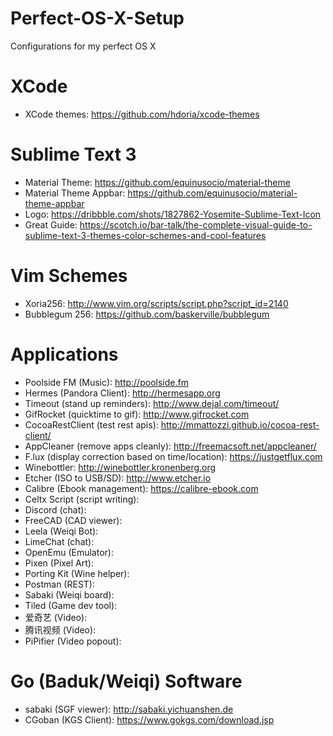 # Perfect-OS-X-Setup
Configurations for my perfect OS X 

# XCode
- XCode themes: https://github.com/hdoria/xcode-themes

# Sublime Text 3
- Material Theme: https://github.com/equinusocio/material-theme
- Material Theme Appbar: https://github.com/equinusocio/material-theme-appbar
- Logo: https://dribbble.com/shots/1827862-Yosemite-Sublime-Text-Icon
- Great Guide: https://scotch.io/bar-talk/the-complete-visual-guide-to-sublime-text-3-themes-color-schemes-and-cool-features

# Vim Schemes
- Xoria256: http://www.vim.org/scripts/script.php?script_id=2140
- Bubblegum 256: https://github.com/baskerville/bubblegum

# Applications
- Poolside FM (Music): http://poolside.fm
- Hermes (Pandora Client): http://hermesapp.org
- Timeout (stand up reminders): http://www.dejal.com/timeout/
- GifRocket (quicktime to gif): http://www.gifrocket.com
- CocoaRestClient (test rest apis): http://mmattozzi.github.io/cocoa-rest-client/
- AppCleaner (remove apps cleanly): http://freemacsoft.net/appcleaner/
- F.lux (display correction based on time/location): https://justgetflux.com
- Winebottler: http://winebottler.kronenberg.org
- Etcher (ISO to USB/SD): http://www.etcher.io
- Calibre (Ebook management): https://calibre-ebook.com
- Celtx Script (script writing):
- Discord (chat):
- FreeCAD (CAD viewer):
- Leela (Weiqi Bot):
- LimeChat (chat): 
- OpenEmu (Emulator): 
- Pixen (Pixel Art): 
- Porting Kit (Wine helper): 
- Postman (REST):
- Sabaki (Weiqi board): 
- Tiled (Game dev tool):
- 爱奇艺 (Video): 
- 腾讯视频 (Video):
- PiPifier (Video popout): 

# Go (Baduk/Weiqi) Software
- sabaki (SGF viewer): http://sabaki.yichuanshen.de
- CGoban (KGS Client): https://www.gokgs.com/download.jsp
